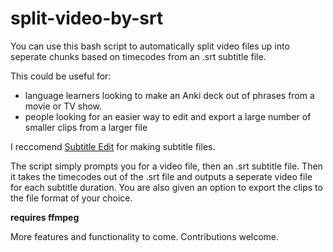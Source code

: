 # split-video-by-srt

You can use this bash script to automatically split video files up into seperate chunks based on timecodes from an .srt subtitle file.

This could be useful for:

- language learners looking to make an Anki deck out of phrases from a movie or TV show.
- people looking for an easier way to edit and export a large number of smaller clips from a larger file

I reccomend [Subtitle Edit](http://www.nikse.dk/SubtitleEdit/) for making subtitle files.

The script simply prompts you for a video file, then an .srt subtitle file. Then it takes the timecodes out of the .srt file and outputs a seperate video file for each subtitle duration. You are also given an option to export the clips to the file format of your choice.

**requires ffmpeg**

More features and functionality to come. Contributions welcome.
